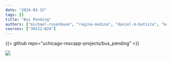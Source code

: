 ```yaml
---
date: "2024-03-15"
tags: []
title: "Bus Pending"
authors: ["michael-rosenbaum", "regina-medina", "daniel-m-batista", "keling-yue"]
courses: ["30122-W24"]
---
```


{{< github repo="uchicago-mscapp-projects/bus_pending" >}}

![](feature.gif)
